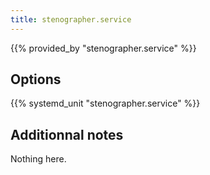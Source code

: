 ```yaml
---
title: stenographer.service
---
```


{{% provided_by "stenographer.service" %}}

## Options

{{% systemd_unit "stenographer.service" %}}

## Additionnal notes

Nothing here.